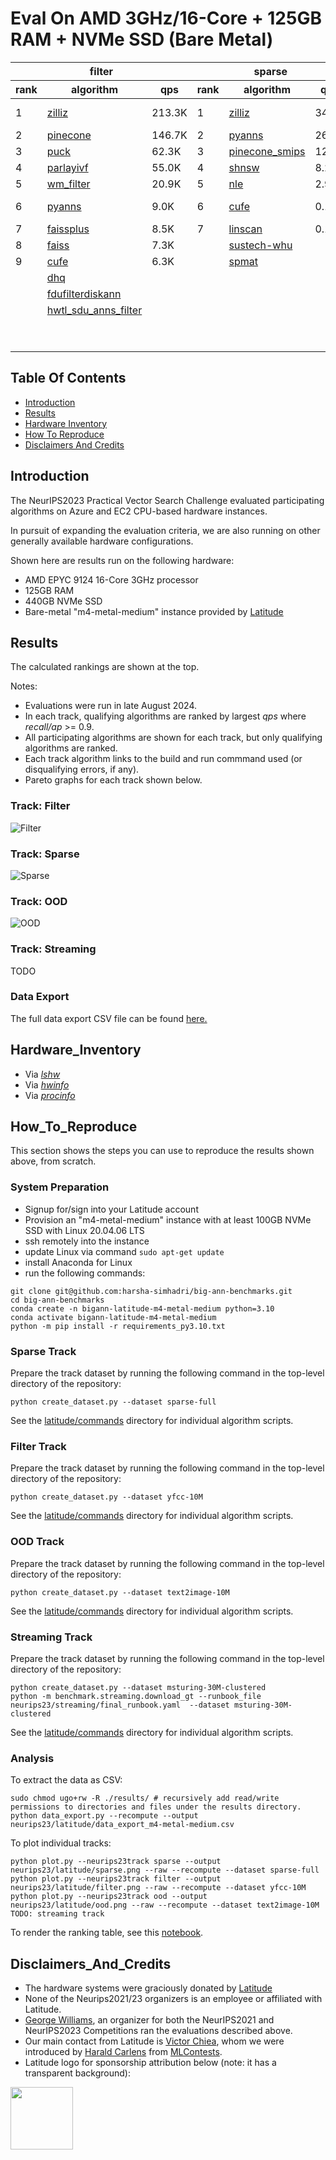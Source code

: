 
# Eval On AMD 3GHz/16-Core + 125GB RAM + NVMe SSD (Bare Metal)

<table id="T_ac93d">
  <thead>
    <tr>
      <th id="T_ac93d_level0_col0" class="col_heading level0 col0" colspan="3">filter</th>
      <th id="T_ac93d_level0_col3" class="col_heading level0 col3" colspan="3">sparse</th>
      <th id="T_ac93d_level0_col6" class="col_heading level0 col6" colspan="3">ood</th>
    </tr>
    <tr>
      <th id="T_ac93d_level1_col0" class="col_heading level1 col0" >rank</th>
      <th id="T_ac93d_level1_col1" class="col_heading level1 col1" >algorithm</th>
      <th id="T_ac93d_level1_col2" class="col_heading level1 col2" >qps</th>
      <th id="T_ac93d_level1_col3" class="col_heading level1 col3" >rank</th>
      <th id="T_ac93d_level1_col4" class="col_heading level1 col4" >algorithm</th>
      <th id="T_ac93d_level1_col5" class="col_heading level1 col5" >qps</th>
      <th id="T_ac93d_level1_col6" class="col_heading level1 col6" >rank</th>
      <th id="T_ac93d_level1_col7" class="col_heading level1 col7" >algorithm</th>
      <th id="T_ac93d_level1_col8" class="col_heading level1 col8" >qps</th>
    </tr>
  </thead>
  <tbody>
    <tr>
      <td id="T_ac93d_row0_col0" class="data row0 col0" >1</td>
      <td id="T_ac93d_row0_col1" class="data row0 col1" ><a href="latitude/commands/filter__zilliz.sh"><div style="height:100%;width:100%">zilliz</div></a></td>
      <td id="T_ac93d_row0_col2" class="data row0 col2" >               213.3K</td>
      <td id="T_ac93d_row0_col3" class="data row0 col3" >1</td>
      <td id="T_ac93d_row0_col4" class="data row0 col4" ><a href="latitude/commands/sparse__zilliz.sh"><div style="height:100%;width:100%">zilliz</div></a></td>
      <td id="T_ac93d_row0_col5" class="data row0 col5" >                34.8K</td>
      <td id="T_ac93d_row0_col6" class="data row0 col6" >1</td>
      <td id="T_ac93d_row0_col7" class="data row0 col7" ><a href="latitude/commands/ood__pinecone-ood.sh"><div style="height:100%;width:100%">pinecone-ood</div></a></td>
      <td id="T_ac93d_row0_col8" class="data row0 col8" >                76.9K</td>
    </tr>
    <tr>
      <td id="T_ac93d_row1_col0" class="data row1 col0" >2</td>
      <td id="T_ac93d_row1_col1" class="data row1 col1" ><a href="latitude/commands/filter__pinecone.sh"><div style="height:100%;width:100%">pinecone</div></a></td>
      <td id="T_ac93d_row1_col2" class="data row1 col2" >               146.7K</td>
      <td id="T_ac93d_row1_col3" class="data row1 col3" >2</td>
      <td id="T_ac93d_row1_col4" class="data row1 col4" ><a href="latitude/commands/sparse__pyanns.sh"><div style="height:100%;width:100%">pyanns</div></a></td>
      <td id="T_ac93d_row1_col5" class="data row1 col5" >                26.9K</td>
      <td id="T_ac93d_row1_col6" class="data row1 col6" >2</td>
      <td id="T_ac93d_row1_col7" class="data row1 col7" ><a href="latitude/commands/ood__zilliz.sh"><div style="height:100%;width:100%">zilliz</div></a></td>
      <td id="T_ac93d_row1_col8" class="data row1 col8" >                73.5K</td>
    </tr>
    <tr>
      <td id="T_ac93d_row2_col0" class="data row2 col0" >3</td>
      <td id="T_ac93d_row2_col1" class="data row2 col1" ><a href="latitude/commands/filter__puck.sh"><div style="height:100%;width:100%">puck</div></a></td>
      <td id="T_ac93d_row2_col2" class="data row2 col2" >                62.3K</td>
      <td id="T_ac93d_row2_col3" class="data row2 col3" >3</td>
      <td id="T_ac93d_row2_col4" class="data row2 col4" ><a href="latitude/commands/sparse__pinecone_smips.sh"><div style="height:100%;width:100%">pinecone_smips</div></a></td>
      <td id="T_ac93d_row2_col5" class="data row2 col5" >                12.0K</td>
      <td id="T_ac93d_row2_col6" class="data row2 col6" >3</td>
      <td id="T_ac93d_row2_col7" class="data row2 col7" ><a href="latitude/commands/ood__pyanns.sh"><div style="height:100%;width:100%">pyanns</div></a></td>
      <td id="T_ac93d_row2_col8" class="data row2 col8" >                55.5K</td>
    </tr>
    <tr>
      <td id="T_ac93d_row3_col0" class="data row3 col0" >4</td>
      <td id="T_ac93d_row3_col1" class="data row3 col1" ><a href="latitude/commands/filter__parlayivf.sh"><div style="height:100%;width:100%">parlayivf</div></a></td>
      <td id="T_ac93d_row3_col2" class="data row3 col2" >                55.0K</td>
      <td id="T_ac93d_row3_col3" class="data row3 col3" >4</td>
      <td id="T_ac93d_row3_col4" class="data row3 col4" ><a href="latitude/commands/sparse__shnsw.sh"><div style="height:100%;width:100%">shnsw</div></a></td>
      <td id="T_ac93d_row3_col5" class="data row3 col5" >                 8.2K</td>
      <td id="T_ac93d_row3_col6" class="data row3 col6" >4</td>
      <td id="T_ac93d_row3_col7" class="data row3 col7" ><a href="latitude/commands/ood__scann.sh"><div style="height:100%;width:100%">scann</div></a></td>
      <td id="T_ac93d_row3_col8" class="data row3 col8" >                32.3K</td>
    </tr>
    <tr>
      <td id="T_ac93d_row4_col0" class="data row4 col0" >5</td>
      <td id="T_ac93d_row4_col1" class="data row4 col1" ><a href="latitude/commands/filter__wm_filter.sh"><div style="height:100%;width:100%">wm_filter</div></a></td>
      <td id="T_ac93d_row4_col2" class="data row4 col2" >                20.9K</td>
      <td id="T_ac93d_row4_col3" class="data row4 col3" >5</td>
      <td id="T_ac93d_row4_col4" class="data row4 col4" ><a href="latitude/commands/sparse__nle.sh"><div style="height:100%;width:100%">nle</div></a></td>
      <td id="T_ac93d_row4_col5" class="data row4 col5" >                 2.9K</td>
      <td id="T_ac93d_row4_col6" class="data row4 col6" >5</td>
      <td id="T_ac93d_row4_col7" class="data row4 col7" ><a href="latitude/commands/ood__sustech-ood.sh"><div style="height:100%;width:100%">sustech-ood</div></a></td>
      <td id="T_ac93d_row4_col8" class="data row4 col8" >                28.5K</td>
    </tr>
    <tr>
      <td id="T_ac93d_row5_col0" class="data row5 col0" >6</td>
      <td id="T_ac93d_row5_col1" class="data row5 col1" ><a href="latitude/commands/filter__pyanns.sh"><div style="height:100%;width:100%">pyanns</div></a></td>
      <td id="T_ac93d_row5_col2" class="data row5 col2" >                 9.0K</td>
      <td id="T_ac93d_row5_col3" class="data row5 col3" >6</td>
      <td id="T_ac93d_row5_col4" class="data row5 col4" ><a href="latitude/commands/sparse__cufe.sh"><div style="height:100%;width:100%">cufe</div></a></td>
      <td id="T_ac93d_row5_col5" class="data row5 col5" >                 0.1K</td>
      <td id="T_ac93d_row5_col6" class="data row5 col6" >6</td>
      <td id="T_ac93d_row5_col7" class="data row5 col7" ><a href="latitude/commands/ood__mysteryann-dif.sh"><div style="height:100%;width:100%">mysteryann-dif</div></a></td>
      <td id="T_ac93d_row5_col8" class="data row5 col8" >                27.9K</td>
    </tr>
    <tr>
      <td id="T_ac93d_row6_col0" class="data row6 col0" >7</td>
      <td id="T_ac93d_row6_col1" class="data row6 col1" ><a href="latitude/commands/filter__faissplus.sh"><div style="height:100%;width:100%">faissplus</div></a></td>
      <td id="T_ac93d_row6_col2" class="data row6 col2" >                 8.5K</td>
      <td id="T_ac93d_row6_col3" class="data row6 col3" >7</td>
      <td id="T_ac93d_row6_col4" class="data row6 col4" ><a href="latitude/commands/sparse__linscan.sh"><div style="height:100%;width:100%">linscan</div></a></td>
      <td id="T_ac93d_row6_col5" class="data row6 col5" >                 0.1K</td>
      <td id="T_ac93d_row6_col6" class="data row6 col6" >7</td>
      <td id="T_ac93d_row6_col7" class="data row6 col7" ><a href="latitude/commands/ood__mysteryann.sh"><div style="height:100%;width:100%">mysteryann</div></a></td>
      <td id="T_ac93d_row6_col8" class="data row6 col8" >                26.6K</td>
    </tr>
    <tr>
      <td id="T_ac93d_row7_col0" class="data row7 col0" >8</td>
      <td id="T_ac93d_row7_col1" class="data row7 col1" ><a href="latitude/commands/filter__faiss.sh"><div style="height:100%;width:100%">faiss</div></a></td>
      <td id="T_ac93d_row7_col2" class="data row7 col2" >                 7.3K</td>
      <td id="T_ac93d_row7_col3" class="data row7 col3" ><NA></td>
      <td id="T_ac93d_row7_col4" class="data row7 col4" ><a href="latitude/errors/sparse__sustech-whu.txt"><div style="height:100%;width:100%">sustech-whu</div></a></td>
      <td id="T_ac93d_row7_col5" class="data row7 col5" ></td>
      <td id="T_ac93d_row7_col6" class="data row7 col6" >8</td>
      <td id="T_ac93d_row7_col7" class="data row7 col7" ><a href="latitude/commands/ood__vamana.sh"><div style="height:100%;width:100%">vamana</div></a></td>
      <td id="T_ac93d_row7_col8" class="data row7 col8" >                20.0K</td>
    </tr>
    <tr>
      <td id="T_ac93d_row8_col0" class="data row8 col0" >9</td>
      <td id="T_ac93d_row8_col1" class="data row8 col1" ><a href="latitude/commands/filter__cufe.sh"><div style="height:100%;width:100%">cufe</div></a></td>
      <td id="T_ac93d_row8_col2" class="data row8 col2" >                 6.3K</td>
      <td id="T_ac93d_row8_col3" class="data row8 col3" ><NA></td>
      <td id="T_ac93d_row8_col4" class="data row8 col4" ><a href="latitude/errors/sparse__spmat.txt"><div style="height:100%;width:100%">spmat</div></a></td>
      <td id="T_ac93d_row8_col5" class="data row8 col5" ></td>
      <td id="T_ac93d_row8_col6" class="data row8 col6" >9</td>
      <td id="T_ac93d_row8_col7" class="data row8 col7" ><a href="latitude/commands/ood__puck.sh"><div style="height:100%;width:100%">puck</div></a></td>
      <td id="T_ac93d_row8_col8" class="data row8 col8" >                19.0K</td>
    </tr>
    <tr>
      <td id="T_ac93d_row9_col0" class="data row9 col0" ><NA></td>
      <td id="T_ac93d_row9_col1" class="data row9 col1" ><a href="latitude/errors/filter__dhq.txt"><div style="height:100%;width:100%">dhq</div></a></td>
      <td id="T_ac93d_row9_col2" class="data row9 col2" ></td>
      <td id="T_ac93d_row9_col3" class="data row9 col3" ><NA></td>
      <td id="T_ac93d_row9_col4" class="data row9 col4" ></td>
      <td id="T_ac93d_row9_col5" class="data row9 col5" ></td>
      <td id="T_ac93d_row9_col6" class="data row9 col6" >10</td>
      <td id="T_ac93d_row9_col7" class="data row9 col7" ><a href="latitude/commands/ood__ngt.sh"><div style="height:100%;width:100%">ngt</div></a></td>
      <td id="T_ac93d_row9_col8" class="data row9 col8" >                11.9K</td>
    </tr>
    <tr>
      <td id="T_ac93d_row10_col0" class="data row10 col0" ><NA></td>
      <td id="T_ac93d_row10_col1" class="data row10 col1" ><a href="latitude/errors/filter__fdufilterdiskann.txt"><div style="height:100%;width:100%">fdufilterdiskann</div></a></td>
      <td id="T_ac93d_row10_col2" class="data row10 col2" ></td>
      <td id="T_ac93d_row10_col3" class="data row10 col3" ><NA></td>
      <td id="T_ac93d_row10_col4" class="data row10 col4" ></td>
      <td id="T_ac93d_row10_col5" class="data row10 col5" ></td>
      <td id="T_ac93d_row10_col6" class="data row10 col6" >11</td>
      <td id="T_ac93d_row10_col7" class="data row10 col7" ><a href="latitude/commands/ood__epsearch.sh"><div style="height:100%;width:100%">epsearch</div></a></td>
      <td id="T_ac93d_row10_col8" class="data row10 col8" >                 7.7K</td>
    </tr>
    <tr>
      <td id="T_ac93d_row11_col0" class="data row11 col0" ><NA></td>
      <td id="T_ac93d_row11_col1" class="data row11 col1" ><a href="latitude/errors/filter__hwtl_sdu_anns_filter.txt"><div style="height:100%;width:100%">hwtl_sdu_anns_filter</div></a></td>
      <td id="T_ac93d_row11_col2" class="data row11 col2" ></td>
      <td id="T_ac93d_row11_col3" class="data row11 col3" ><NA></td>
      <td id="T_ac93d_row11_col4" class="data row11 col4" ></td>
      <td id="T_ac93d_row11_col5" class="data row11 col5" ></td>
      <td id="T_ac93d_row11_col6" class="data row11 col6" >12</td>
      <td id="T_ac93d_row11_col7" class="data row11 col7" ><a href="latitude/commands/ood__diskann.sh"><div style="height:100%;width:100%">diskann</div></a></td>
      <td id="T_ac93d_row11_col8" class="data row11 col8" >                 6.4K</td>
    </tr>
    <tr>
      <td id="T_ac93d_row12_col0" class="data row12 col0" ><NA></td>
      <td id="T_ac93d_row12_col1" class="data row12 col1" ></td>
      <td id="T_ac93d_row12_col2" class="data row12 col2" ></td>
      <td id="T_ac93d_row12_col3" class="data row12 col3" ><NA></td>
      <td id="T_ac93d_row12_col4" class="data row12 col4" ></td>
      <td id="T_ac93d_row12_col5" class="data row12 col5" ></td>
      <td id="T_ac93d_row12_col6" class="data row12 col6" >13</td>
      <td id="T_ac93d_row12_col7" class="data row12 col7" ><a href="latitude/commands/ood__cufe.sh"><div style="height:100%;width:100%">cufe</div></a></td>
      <td id="T_ac93d_row12_col8" class="data row12 col8" >                 5.4K</td>
    </tr>
    <tr>
      <td id="T_ac93d_row13_col0" class="data row13 col0" ><NA></td>
      <td id="T_ac93d_row13_col1" class="data row13 col1" ></td>
      <td id="T_ac93d_row13_col2" class="data row13 col2" ></td>
      <td id="T_ac93d_row13_col3" class="data row13 col3" ><NA></td>
      <td id="T_ac93d_row13_col4" class="data row13 col4" ></td>
      <td id="T_ac93d_row13_col5" class="data row13 col5" ></td>
      <td id="T_ac93d_row13_col6" class="data row13 col6" ><NA></td>
      <td id="T_ac93d_row13_col7" class="data row13 col7" ><a href="latitude/errors/ood__puck-fizz.txt"><div style="height:100%;width:100%">puck-fizz</div></a></td>
      <td id="T_ac93d_row13_col8" class="data row13 col8" ></td>
    </tr>
  </tbody>
</table>
 

## Table Of Contents

- [Introduction](#introduction)  
- [Results](#results) 
- [Hardware Inventory](#hardware_inventory)
- [How To Reproduce](#how_to_reproduce)
- [Disclaimers And Credits](#disclaimers_and_credits)  

## Introduction

The NeurIPS2023 Practical Vector Search Challenge evaluated participating algorithms on Azure and EC2 CPU-based hardware instances.

In pursuit of expanding the evaluation criteria, we are also running on other generally available hardware configurations.

Shown here are results run on the following hardware:
* AMD EPYC 9124 16-Core 3GHz processor
* 125GB RAM 
* 440GB NVMe SSD
* Bare-metal "m4-metal-medium" instance provided by [Latitude](https://www.latitude.sh/) 

## Results

The calculated rankings are shown at the top.

Notes:
* Evaluations were run in late August 2024.
* In each track, qualifying algorithms are ranked by largest *qps* where *recall/ap* >= 0.9.
* All participating algorithms are shown for each track, but only qualifying algorithms are ranked.
* Each track algorithm links to the build and run commmand used (or disqualifying errors, if any).
* Pareto graphs for each track shown below.

### Track: Filter

![Filter](latitude/filter.png)

### Track: Sparse

![Sparse](latitude/sparse.png)

### Track: OOD

![OOD](latitude/ood.png)

### Track: Streaming

TODO

### Data Export

The full data export CSV file can be found [here.](latitude/data_export_m4-metal-medium.csv)

## Hardware_Inventory

* Via [*lshw*](latitude/m4-metal-medium-lshw.txt)
* Via [*hwinfo*](latitude/m4-metal-medium-hwinfo.txt)
* Via [*procinfo*](latitude/m4-metal-medium-procinfo.txt)

## How_To_Reproduce

This section shows the steps you can use to reproduce the results shown above, from scratch.

### System Preparation

* Signup for/sign into your Latitude account 
* Provision an "m4-metal-medium" instance with at least 100GB NVMe SSD with Linux 20.04.06 LTS
* ssh remotely into the instance
* update Linux via command ```sudo apt-get update```
* install Anaconda for Linux
* run the following commands:
```
git clone git@github.com:harsha-simhadri/big-ann-benchmarks.git
cd big-ann-benchmarks
conda create -n bigann-latitude-m4-metal-medium python=3.10
conda activate bigann-latitude-m4-metal-medium
python -m pip install -r requirements_py3.10.txt 
```

### Sparse Track

Prepare the track dataset by running the following command in the top-level directory of the repository:
```
python create_dataset.py --dataset sparse-full
```

See the [latitude/commands](latitude/commands) directory for individual algorithm scripts.

### Filter Track

Prepare the track dataset by running the following command in the top-level directory of the repository:
```
python create_dataset.py --dataset yfcc-10M
```

See the [latitude/commands](latitude/commands) directory for individual algorithm scripts.

### OOD Track

Prepare the track dataset by running the following command in the top-level directory of the repository:
```
python create_dataset.py --dataset text2image-10M 
```
See the [latitude/commands](latitude/commands) directory for individual algorithm scripts.

### Streaming Track

Prepare the track dataset by running the following command in the top-level directory of the repository:
```
python create_dataset.py --dataset msturing-30M-clustered
python -m benchmark.streaming.download_gt --runbook_file neurips23/streaming/final_runbook.yaml  --dataset msturing-30M-clustered
```

See the [latitude/commands](latitude/commands) directory for individual algorithm scripts.

### Analysis

To extract the data as CSV:
```
sudo chmod ugo+rw -R ./results/ # recursively add read/write permissions to directories and files under the results directory.
python data_export.py --recompute --output neurips23/latitude/data_export_m4-metal-medium.csv
```

To plot individual tracks:
```
python plot.py --neurips23track sparse --output neurips23/latitude/sparse.png --raw --recompute --dataset sparse-full
python plot.py --neurips23track filter --output neurips23/latitude/filter.png --raw --recompute --dataset yfcc-10M
python plot.py --neurips23track ood --output neurips23/latitude/ood.png --raw --recompute --dataset text2image-10M
TODO: streaming track
```

To render the ranking table, see this [notebook](latitude/analysis.ipynb).

## Disclaimers_And_Credits

* The hardware systems were graciously donated by [Latitude](https://www.latitude.sh/)
* None of the Neurips2021/23 organizers is an employee or affiliated with Latitude.
* [George Williams](https://github.com/sourcesync), an organizer for both the NeurIPS2021 and NeurIPS2023 Competitions ran the evaluations described above.
* Our main contact from Latitude is [Victor Chiea](victor.chiea@latitude.sh), whom we were introduced by [Harald Carlens](harald@mlcontests.com) from [MLContests](https://mlcontests.com/).
* Latitude logo for sponsorship attribution below (note: it has a transparent background):
<img src="latitude/latitude_logo.png" height="100px">
